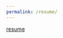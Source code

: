 ```yaml
---
permalink: /resume/
---
```


<object src="files/resume.pdf" width="500" height="720">
    <a href="YourFile.pdf">resume</a> 
</object>